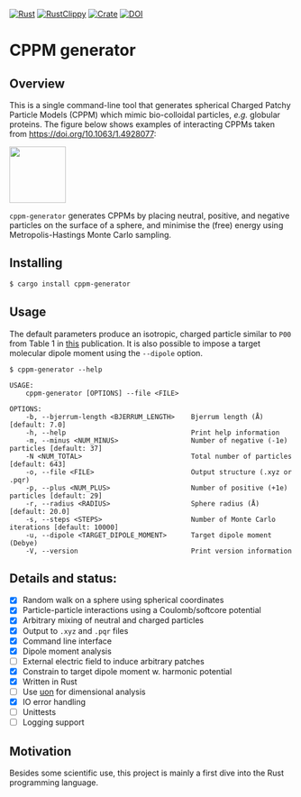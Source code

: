 [![Rust](https://github.com/mlund/cppm-generator/actions/workflows/rust.yml/badge.svg)](https://github.com/mlund/cppm-generator/actions/workflows/rust.yml)
[![RustClippy](https://github.com/mlund/cppm-generator/actions/workflows/rust-clippy.yml/badge.svg)](https://github.com/mlund/cppm-generator/actions/workflows/rust-clippy.yml)
[![Crate](https://img.shields.io/crates/v/cppm-generator)](https://crates.io/crates/cppm-generator)
[![DOI](https://zenodo.org/badge/DOI/10.5281/zenodo.6487965.svg)](https://doi.org/10.5281/zenodo.6487965)

# CPPM generator

## Overview

This is a single command-line tool that generates spherical
Charged Patchy Particle Models (CPPM) which mimic bio-colloidal
particles, _e.g._ globular proteins.
The figure below shows examples of interacting CPPMs taken from https://doi.org/10.1063/1.4928077:

<img src="https://aip.scitation.org/action/showOpenGraphArticleImage?doi=10.1063/1.4928077&id=images/medium/1.4928077.figures.f14.gif" height="100" />

`cppm-generator` generates CPPMs by placing neutral, positive, and negative particles
on the surface of a sphere, and minimise the (free) energy using
Metropolis-Hastings Monte Carlo sampling.

## Installing

~~~ bash
$ cargo install cppm-generator
~~~

## Usage

The default parameters produce an isotropic, charged particle similar to `P00` from Table 1 in
[this](https://doi.org/10.48550/arXiv.1701.02457) publication.
It is also possible to impose a target molecular dipole moment using the `--dipole` option.

~~~
$ cppm-generator --help

USAGE:
    cppm-generator [OPTIONS] --file <FILE>

OPTIONS:
    -b, --bjerrum-length <BJERRUM_LENGTH>    Bjerrum length (Å) [default: 7.0]
    -h, --help                               Print help information
    -m, --minus <NUM_MINUS>                  Number of negative (-1e) particles [default: 37]
    -N <NUM_TOTAL>                           Total number of particles [default: 643]
    -o, --file <FILE>                        Output structure (.xyz or .pqr)
    -p, --plus <NUM_PLUS>                    Number of positive (+1e) particles [default: 29]
    -r, --radius <RADIUS>                    Sphere radius (Å) [default: 20.0]
    -s, --steps <STEPS>                      Number of Monte Carlo iterations [default: 10000]
    -u, --dipole <TARGET_DIPOLE_MOMENT>      Target dipole moment (Debye)
    -V, --version                            Print version information
~~~

## Details and status:

- [x] Random walk on a sphere using spherical coordinates
- [x] Particle-particle interactions using a Coulomb/softcore potential
- [x] Arbitrary mixing of neutral and charged particles
- [x] Output to `.xyz` and `.pqr` files
- [x] Command line interface
- [x] Dipole moment analysis
- [ ] External electric field to induce arbitrary patches
- [x] Constrain to target dipole moment w. harmonic potential
- [x] Written in Rust
- [ ] Use [uon](https://crates.io/crates/uom) for dimensional analysis
- [x] IO error handling
- [ ] Unittests
- [ ] Logging support

## Motivation

Besides some scientific use, this project is mainly a first dive
into the Rust programming language.
